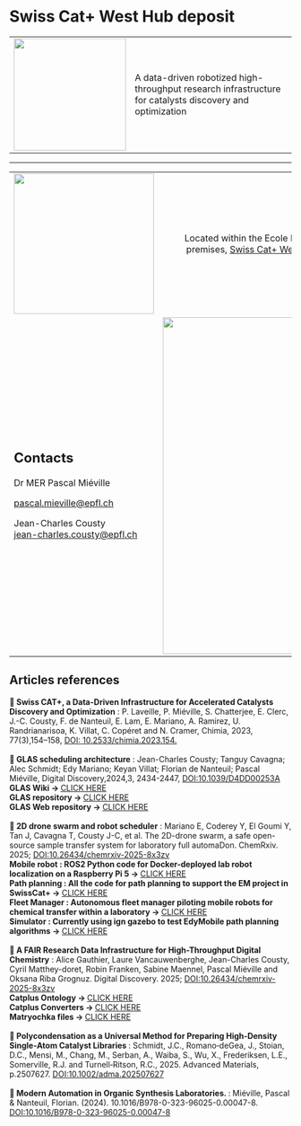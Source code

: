 # Swiss Cat+ West Hub deposit
<table style="border-collapse: collapse; border: none;">
    <tr>
        <td><img width="200px" src="https://images.squarespace-cdn.com/content/v1/6012a0a1f4c67c587a8eff67/d7731755-2fa3-4548-bf1e-5a25182d67ae/Combined+Logo+CAT-ETH-EPFL+%282%29.png?format=1500w"></td>
        <td>A data-driven robotized high-throughput research infrastructure for catalysts discovery and optimization</td>
    </tr>
</table>

<hr />

<table style="border-collapse: collapse; border: none;">
    <tr>
        <td>
            <a href="https://www.epfl.ch/research/facilities/swisscat/">
                <img width="250px" src="https://images.squarespace-cdn.com/content/v1/6012a0a1f4c67c587a8eff67/1612194758597-UAVG9IIBRMXHMYQXDAF3/EPFL_campus_2017-1920x1080.jpg">
            </a>
        </td>
        <td>
            <div style="text-align: center">Located within the Ecole Polytechnique Federale de Lausanne (EPFL) premises, <a href="https://www.epfl.ch/research/facilities/swisscat/">Swiss Cat+ West hub</a> focuses on <b>homogeneous</b> catalysis.</div>
        </td>
    </tr>
    <tr>
        <td>
            <h2>Contacts</h2>
            <div>
            Dr MER Pascal Miéville
            </div>
            <a href="mailto:pascal.mieville@epfl.ch"><p>pascal.mieville@epfl.ch</p></a>
            <div>
            Jean-Charles Cousty
            </div>
            <a href="mailto:jean-charles.cousty@epfl.ch">jean-charles.cousty@epfl.ch</a>
        </td>
        <td>
        <a href="https://www.epfl.ch/research/facilities/swisscat/">
                <img width="600px" src="https://www.epfl.ch/research/facilities/swisscat/wp-content/uploads/Tout-labo-3D-Cad-1024x248.png">
            </a>
        </td>
    </tr>
</table>

<div>
    <h2>Articles references</h2>
    <div></div>
    <div>
    <b>📖 Swiss CAT+, a Data-Driven Infrastructure for Accelerated Catalysts Discovery and Optimization</b> : P. Laveille, P. Miéville, S. Chatterjee, E. Clerc, J.-C. Cousty, F. de Nanteuil, E. Lam, E. Mariano, A. Ramirez, U. Randrianarisoa, K. Villat, C. Copéret and N. Cramer, Chimia, 2023, 77(3),154–158, <a href="https://www.doi.org/10.2533/chimia.2023.154">DOI: 10.2533/chimia.2023.154.</a>
    </div>
    <br>
    <div>
    <b>📖 GLAS scheduling architecture</b> : Jean-Charles Cousty; Tanguy Cavagna; Alec Schmidt; Edy Mariano; Keyan Villat; Florian de Nanteuil; Pascal Miéville, Digital Discovery,2024,3, 2434-2447, <a href="https://www.doi.org/10.1039/d4dd00253a">DOI:10.1039/D4DD00253A</a>
    <br>
    <b>GLAS Wiki -> </b><a href="https://github.com/swisscatplus/glas/wiki">CLICK HERE</a>
    <br>
    <b>GLAS repository -> </b><a href="https://github.com/swisscatplus/glas">CLICK HERE</a>
    <br>
    <b>GLAS Web repository -> </b><a href="https://github.com/swisscatplus/glas-web-client">CLICK HERE</a>
    </div>
    <br>
    <div>
    <b>📖 2D drone swarm and robot scheduler</b> : Mariano E, Coderey Y, El Goumi Y, Tan J, Cavagna T, Cousty J-C, et al. The 2D-drone swarm, a safe open-source sample transfer system for laboratory full automaDon. ChemRxiv. 2025; <a href="https://doi.org/10.26434/chemrxiv-2025-8x3zv">DOI:10.26434/chemrxiv-2025-8x3zv</a>
    <br>
    <b>Mobile robot : ROS2 Python code for Docker-deployed lab robot localization on a Raspberry Pi 5 -> </b><a href="https://github.com/swisscatplus/EM_onrobot">CLICK HERE</a>
    <br>
    <b>Path planning : All the code for path planning to support the EM project in SwissCat+ -> </b><a href="https://github.com/swisscatplus/EM_pathplanning">CLICK HERE</a>
    <br>
    <b>Fleet Manager : Autonomous fleet manager piloting mobile robots for chemical transfer within a laboratory -> </b><a href="https://github.com/swisscatplus/EM_fleetmanager">CLICK HERE</a>
    <br>
    <b>Simulator : Currently using ign gazebo to test EdyMobile path planning algorithms -> </b><a href="https://github.com/swisscatplus/EM_simulator">CLICK HERE</a>
    </div>
    <br>
    <div>
    <b>📖 A FAIR Research Data Infrastructure for High-Throughput Digital Chemistry</b> : Alice Gauthier, Laure Vancauwenberghe, Jean-Charles Cousty, Cyril Matthey-doret, Robin Franken, Sabine Maennel, Pascal Miéville and Oksana Riba Grognuz. Digital Discovery. 2025; <a href="https://doi.org/10.26434/chemrxiv-2025-8x3zv">DOI:10.26434/chemrxiv-2025-8x3zv</a>
    <br>
    <b>Catplus Ontology -> </b><a href="https://github.com/swisscatplus/catplus-ontology">CLICK HERE</a>
    <br>
    <b>Catplus Converters -> </b><a href="https://github.com/swisscatplus/catplus-converters">CLICK HERE</a>
    <br>
    <b>Matryochka files -> </b><a href="">CLICK HERE</a>
    </div>
    <br>
    <div>
    <b>📖 Polycondensation as a Universal Method for Preparing High‐Density Single‐Atom Catalyst Libraries </b> : Schmidt, J.C., Romano‐deGea, J., Stoian, D.C., Mensi, M., Chang, M., Serban, A., Waiba, S., Wu, X., Frederiksen, L.E., Somerville, R.J. and Turnell‐Ritson, R.C., 2025. Advanced Materials, p.2507627. <a href="https://doi.org/10.1002/adma.202507627">DOI:10.1002/adma.202507627</a>
    </div> 
    <br>
    <div>
    <b>📖 Modern Automation in Organic Synthesis Laboratories. </b> : Miéville, Pascal & Nanteuil, Florian. (2024).  10.1016/B978-0-323-96025-0.00047-8. <a href="http://dx.doi.org/10.1016/B978-0-323-96025-0.00047-8">DOI:10.1016/B978-0-323-96025-0.00047-8</a>
    </div>
</div>
